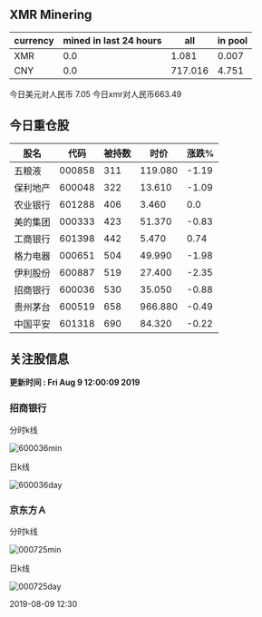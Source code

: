 ## XMR Minering

|currency|mined in last 24 hours|all|in pool|
|---|---|---|---|
|XMR|0.0|1.081|0.007|
|CNY|0.0|717.016|4.751|

今日美元对人民币 7.05	今日xmr对人民币663.49


## 今日重仓股 

|股名|代码|被持数|时价|涨跌%|
|---|---|---|---|---|
|五粮液|000858|311|119.080|-1.19|
|保利地产|600048|322|13.610|-1.09|
|农业银行|601288|406|3.460|0.0|
|美的集团|000333|423|51.370|-0.83|
|工商银行|601398|442|5.470|0.74|
|格力电器|000651|504|49.990|-1.98|
|伊利股份|600887|519|27.400|-2.35|
|招商银行|600036|530|35.050|-0.88|
|贵州茅台|600519|658|966.880|-0.49|
|中国平安|601318|690|84.320|-0.22|

## 关注股信息
**更新时间 : Fri Aug  9 12:00:09 2019**
### 招商银行 
分时k线

![600036min](http://image.sinajs.cn/newchart/min/n/sh600036.gif)

日k线

![600036day](http://image.sinajs.cn/newchart/daily/n/sh600036.gif)

### 京东方Ａ 
分时k线

![000725min](http://image.sinajs.cn/newchart/min/n/sz000725.gif)

日k线

![000725day](http://image.sinajs.cn/newchart/daily/n/sz000725.gif)

2019-08-09 12:30